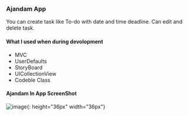 ### Ajandam App

You can create task like To-do with date and time deadline.
Can edit and delete task.
#### What I used when during devolopment
- MVC
- UserDefaults
- StoryBoard
- UICollectionView
- Codeble Class

#### Ajandam In App ScreenShot
![image](https://github.com/yigitbstnci/Ajandam/assets/120344683/ae8c4066-fcb6-4450-b617-3a26904263f8){: height="36px" width="36px"}



